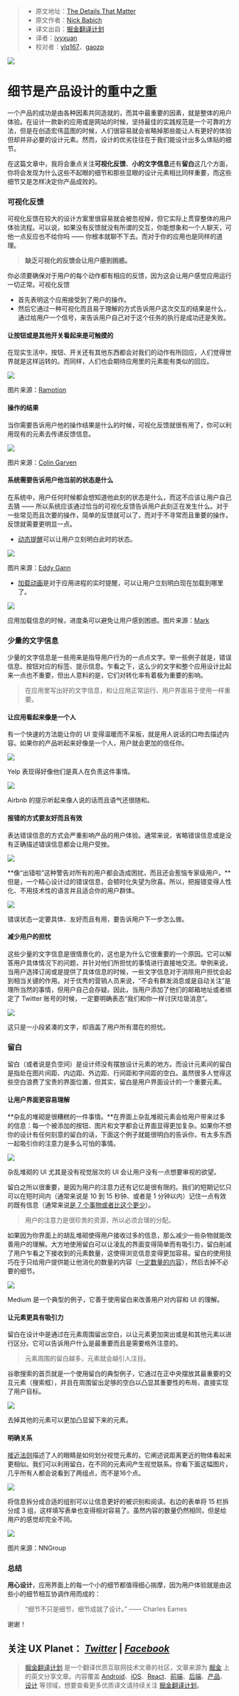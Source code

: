 > * 原文地址：[The Details That Matter](https://uxplanet.org/the-details-that-matter-8b962ca58b49#.ypigeruoq)
> * 原文作者：[Nick Babich](https://uxplanet.org/@101?source=post_header_lockup)
> * 译文出自：[掘金翻译计划](https://github.com/xitu/gold-miner)
> * 译者：[ivyxuan](https://github.com/iloveivyxuan)
> * 校对者：[ylq167](http://www.11167.xyz)、[gaozp](https://github.com/gaozp)

<img class="progressiveMedia-noscript js-progressiveMedia-inner" src="https://cdn-images-1.medium.com/max/800/1*9QIpe-Mce0ltsgQ0f0lYWQ.png">

# 细节是产品设计的重中之重 #


一个产品的成功是由各种因素共同造就的，而其中最重要的因素，就是整体的用户体验。在设计一款新的应用或是网站的时候，坚持最佳的实践规范是一个可靠的方法，但是在创造宏伟蓝图的时候，人们很容易就会省略掉那些能让人有更好的体验但却并非必要的设计元素。然而，设计的优劣往往在于我们能设计出多么体贴的细节。

在这篇文章中，我将会重点关注**可视化反馈**、**小的文字信息**还有**留白**这几个方面，你将会发现为什么这些不起眼的细节和那些显眼的设计元素相比同样重要，而这些细节又是怎样决定你产品成败的。

### 可视化反馈 ###

可视化反馈在较大的设计方案里很容易就会被忽视掉，但它实际上贯穿整体的用户体验流程。可以说，如果没有反馈就没有所谓的交互，你能想象和一个人聊天，可他一点反应也不给你吗 —— 你根本就聊不下去。而对于你的应用也是同样的道理。

> **缺乏可视化的反馈会让用户感到困惑。**

你必须要确保对于用户的每个动作都有相应的反馈，因为这会让用户感觉应用运行一切正常。可视化反馈

- 首先表明这个应用接受到了用户的操作。
- 然后它通过一种可视化而且易于理解的方式告诉用户这次交互的结果是什么，通过给用户一个信号，来告诉用户自己对于这个任务的执行是成功还是失败。

#### 让按钮或是其他开关看起来是可触摸的 ####

在现实生活中，按钮、开关还有其他东西都会对我们的动作有所回应，人们觉得世界就是这样运转的。而同样，人们也会期待应用里的元素能有类似的回应。

<img class="progressiveMedia-noscript js-progressiveMedia-inner" src="https://cdn-images-1.medium.com/max/800/1*CJmWiRBN2cwd53TfcyTd8g.gif">

图片来源：[Ramotion](https://dribbble.com/shots/1749645-Contact-Sync)

#### 操作的结果 ####

当你需要告诉用户他的操作结果是什么的时候，可视化反馈就很有用了，你可以利用现有的元素去传递反馈信息。

<img class="progressiveMedia-noscript js-progressiveMedia-inner" src="https://cdn-images-1.medium.com/max/800/1*6YGP-5TxLJSuDwBYsKzREg.gif">

图片来源：[Colin Garven](https://dribbble.com/ColinGarven)

#### **系统需要告诉用户他当前的状态是什么** ####

在系统中，用户任何时候都会想知道他此刻的状态是什么，而这不应该让用户自己去猜 —— 所以系统应该通过恰当的可视化反馈告诉用户此刻正在发生什么。对于一些常见而且次要的操作，简单的反馈就可以了，而对于不寻常而且重要的操作，反馈就需要更明显一点。

- [动态提醒](https://uxplanet.org/3-key-uses-for-animation-in-mobile-ui-design-4d7c482dd84b#.x07lyyazb)可以让用户立刻明白此时的状态。

<img class="progressiveMedia-noscript js-progressiveMedia-inner" src="https://cdn-images-1.medium.com/max/800/1*wU-ATdbQDPg6MTYZtNfTxw.gif">

图片来源：[Eddy Gann](https://dribbble.com/SMSeddy)

- [加载动画](https://uxplanet.org/progress-indicators-in-mobile-ux-design-a141e22f3ea0#.etoavwmbw)是对于应用进程的实时提醒，可以让用户立刻明白现在加载到哪里了。

<img class="progressiveMedia-noscript js-progressiveMedia-inner" src="https://cdn-images-1.medium.com/max/800/1*cd858x6Yb2k7lountEkefA.gif">

应用加载信息的时候，进度条可以避免让用户感到困惑。图片来源：[Mark](https://dribbble.com/milkycookie)

### 少量的文字信息 ###

少量的文字信息是一些用来是指导用户行为的一点点文字。举一些例子就是，错误信息、按钮对应的标签、提示信息。乍看之下，这么少的文字和整个应用设计比起来一点也不重要，但出人意料的是，它们对转化率有着极为重要的影响。

> 在应用里写出好的文字信息，和让应用正常运行、用户界面易于使用一样重要。

#### 让应用看起来像是一个人 ####

有一个快速的方法能让你的 UI 变得温暖而不呆板，就是用人说话的口吻去描述内容。如果你的产品听起来好像是一个人，用户就会更加的信任你。

<img class="progressiveMedia-noscript js-progressiveMedia-inner" src="https://cdn-images-1.medium.com/max/800/1*r8YCZlga38mG_gX1JyLZWQ.png">

Yelp 表现得好像他们是真人在负责这件事情。

<img class="progressiveMedia-noscript js-progressiveMedia-inner" src="https://cdn-images-1.medium.com/max/800/1*BOI3X5Qe6tflo6yCDmNmoA.png">

Airbnb 的提示听起来像人说的话而且语气还很随和。

#### 报错的方式要友好而且有效 ####

表达错误信息的方式会严重影响产品的用户体验。通常来说，省略错误信息或是没有正确描述错误信息都会让用户受挫。

<img class="progressiveMedia-noscript js-progressiveMedia-inner" src="https://cdn-images-1.medium.com/max/800/1*1EESYQmM9pt_SScMmgQqEg.png">

**像“出错啦”这种警告对所有的用户都会造成困扰，而且还会惹恼专家级用户。**但是，一个精心设计过的错误信息，会顿时化失望为欣喜。所以，把报错变得人性化、不用技术性的语言并且适合你的用户群体。

<img class="progressiveMedia-noscript js-progressiveMedia-inner" src="https://cdn-images-1.medium.com/max/800/1*gX0GBH3BM_d_yjhk8Yvlaw.png">

错误状态一定要具体、友好而且有用，要告诉用户下一步怎么做。

#### 减少用户的担忧 ####

这些少量的文字信息是很情景化的，这也是为什么它很重要的一个原因。它可以解答用户具体情况下的问题，并针对他们所担忧的事情进行直接地交流。举例来说，当用户选择订阅或是提供了具体信息的时候，一些文字信息对于消除用户担忧会起到相当关键的作用。对于优秀的营销人员来说，“不会有群发消息或是自动关注”是理所当然的事情，但用户自己会存疑。因此，当用户添加了他们的邮箱地址或者绑定了 Twitter 账号的时候，一定要明确表态“我们和你一样讨厌垃圾消息”。

<img class="progressiveMedia-noscript js-progressiveMedia-inner" src="https://cdn-images-1.medium.com/max/800/1*Cl0P6ebhZTDkCGAHGjLnhA.png">

这只是一小段紧凑的文字，却涵盖了用户所有潜在的担忧。

### 留白 ###

留白（或者说是负空间）是设计师没有摆放设计元素的地方。而设计元素间的留白是指处在图片间距、内边距、外边距、行间距和字间距的空白。虽然很多人觉得这些空白浪费了宝贵的界面位置，但其实，留白是用户界面设计的一个重要元素。

#### 让用户界面更容易理解 ####

**杂乱的堆砌是很糟糕的一件事情。**在界面上杂乱堆砌元素会给用户带来过多的信息：每一个被添加的按钮、图片和文字都会让界面显得更加复杂。如果你不想你的设计有任何刻意的留白的话，下面这个例子就能很明白的告诉你，有太多东西一起吸引你的注意力是多么可怕的事情。

<img class="progressiveMedia-noscript js-progressiveMedia-inner" src="https://cdn-images-1.medium.com/max/800/1*nzZwU1-KnaFrSpzMl04dWg.png">

杂乱堆砌的 UI 尤其是没有视觉层次的 UI 会让用户没有一点想要审视的欲望。

留白之所以很重要，是因为用户的注意力还有记忆是很有限的。我们的短期记忆只可以在短时间内（通常来说是 10 到 15 秒钟、或者是 1 分钟以内）记住一点有效的既有信息（通常来说[是 7 个事物或者比这个更少](http://www.human-memory.net/types_short.html)）。

> 用户的注意力是很珍贵的资源，所以必须合理的分配。

如果因为你界面上的胡乱堆砌使得用户接收过多的信息，那么减少一些杂物就能改善用户的理解。大方地使用留白可以让凌乱的界面变得简单而有吸引力，留白削减了用户乍看之下接收到的元素数量，这使得浏览信息变得更加容易。留白的使用技巧在于只给用户提供能让他消化的数量的内容（[一定数量的内容](https://uxplanet.org/best-practices-for-cards-fa45e3ad94dd#.by8pzk56q)），然后去掉不必要的细节。

<img class="progressiveMedia-noscript js-progressiveMedia-inner" src="https://cdn-images-1.medium.com/max/800/1*cY8Jewt4J1xUKyt2rla9nQ.png">

Medium 是一个典型的例子，它善于使用留白来改善用户对内容和 UI 的理解。

#### 让元素更具有吸引力 ####

留白在设计中是通过在元素周围留出空白，以让元素更加突出或是和其他元素以进行区分。它可以告诉用户什么是最重要而且是需要格外注意的。

> 元素周围的留白越多，元素就会越引人注目。

谷歌搜索的首页就是一个使用留白的典型例子，它通过在正中央摆放其最重要的交互元素（搜索框），并且在周围留出足够的空白以凸显其重要性的布局，直接实现了用户目标。

<img class="progressiveMedia-noscript js-progressiveMedia-inner" src="https://cdn-images-1.medium.com/max/800/1*UbEexVXM8GYMNuwYNqd2PQ.png">

去掉其他的元素可以更加凸显留下来的元素。

#### 明确关系 ####

[接近法则](https://www.interaction-design.org/literature/article/laws-of-proximity-uniform-connectedness-and-continuation-gestalt-principles-2)描述了人的眼睛是如何划分视觉元素的，它阐述说距离更近的物体看起来更相似。我们可以利用留白，在不同的元素间产生视觉联系。你看下面这幅图片，几乎所有人都会说看到了两组点，而不是16个点。

<img class="progressiveMedia-noscript js-progressiveMedia-inner" src="https://cdn-images-1.medium.com/max/800/1*U_YCbTW_AEHSLMnLSqIlqQ.png">

将信息拆分成合适的组别可以让信息更好的被识别和阅读。右边的表单将 15 栏拆分成 3 组，这样填写表单也变得相对容易了。虽然内容的数量仍然相同，但是给用户的感觉却完全不同。

<img class="progressiveMedia-noscript js-progressiveMedia-inner" src="https://cdn-images-1.medium.com/max/800/1*xv6xhcRljayCKY15LDekfQ.png">

图片来源：NNGroup

### 总结 ###

**用心设计**，应用界面上的每一个小的细节都值得细心揣摩，因为用户体验就是由这些小的细节相互协调作用而成的：

> “细节不只是细节，细节成就了设计。” —— Charles Eames

谢谢！

**关注 UX Planet：** [*Twitter*](https://twitter.com/101babich) | [*Facebook*](https://www.facebook.com/uxplanet/)
---

> [掘金翻译计划](https://github.com/xitu/gold-miner) 是一个翻译优质互联网技术文章的社区，文章来源为 [掘金](https://juejin.im) 上的英文分享文章。内容覆盖 [Android](https://github.com/xitu/gold-miner#android)、[iOS](https://github.com/xitu/gold-miner#ios)、[React](https://github.com/xitu/gold-miner#react)、[前端](https://github.com/xitu/gold-miner#前端)、[后端](https://github.com/xitu/gold-miner#后端)、[产品](https://github.com/xitu/gold-miner#产品)、[设计](https://github.com/xitu/gold-miner#设计) 等领域，想要查看更多优质译文请持续关注 [掘金翻译计划](https://github.com/xitu/gold-miner)。
  

